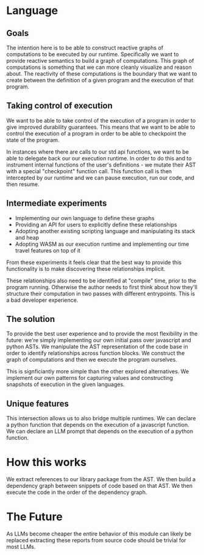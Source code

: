 # Language

## Goals
The intention here is to be able to construct reactive
graphs of computations to be executed by our runtime.
Specifically we want to provide reactive semantics to build a graph of computations.
This graph of computations is something that we can more cleanly visualize and reason about.
The reactivity of these computations is the boundary that we want to create between the
definition of a given program and the execution of that program.

## Taking control of execution

We want to be able to take control of the execution of a program in order to give
improved durability guarantees. This means that we want to be able to control the
execution of a program in order to be able to checkpoint the state of the program.

In instances where there are calls to our std api functions, we want to be able to delegate back our our
execution runtime. In order to do this and to instrument internal functions of the user's definitions - we mutate their
AST with a special "checkpoint" function call. This function call is then intercepted by our runtime and we can pause execution,
run our code, and then resume.


## Intermediate experiments

* Implementing our own language to define these graphs
* Providing an API for users to explicitly define these relationships
* Adopting another existing scripting language and manipulating its stack and heap
* Adopting WASM as our execution runtime and implementing our time travel features on top of it

From these experiments it feels clear that the best way to provide this functionality
is to make discovering these relationships implicit. 

These relationships also need to be identified at "compile" time, prior to the program running.
Otherwise the author needs to first think about how they'll structure their computation in two passes with
different entrypoints. This is a bad developer experience.

## The solution

To provide the best user experience and to provide the most flexibility in the future: we're simply implementing our own
initial pass over javascript and python ASTs. We manipulate the AST representation of the code base in order to identify relationships
across function blocks. We construct the graph of computations and then we execute the program ourselves.

This is signficiantly more simple than the other explored alternatives. We implement our own patterns for capturing values and constructing
snapshots of execution in the given languages.

## Unique features

This intersection allows us to also bridge multiple runtimes. We can declare a python function that depends on the execution
of a javascript function. We can declare an LLM prompt that depends on the execution of a python function.

# How this works

We extract references to our library package from the AST. 
We then build a dependency graph between snippets of code based on that AST.
We then execute the code in the order of the dependency graph.


# The Future

As LLMs become cheaper the entire behavior of this module can likely be replaced
extracting these reports from source code should be trivial for most LLMs.